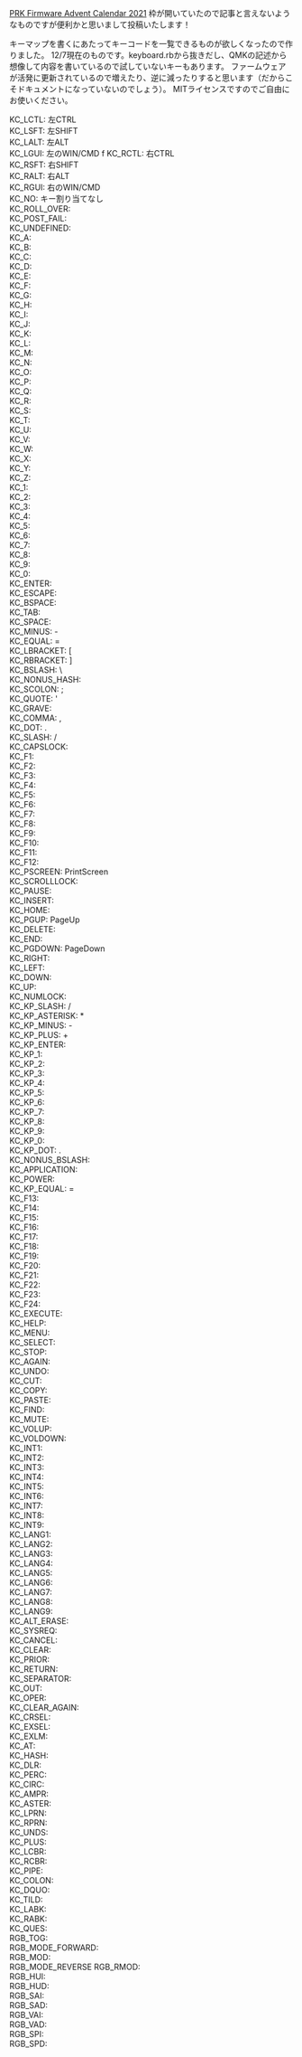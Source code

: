 
[PRK Firmware Advent Calendar 2021](https://adventar.org/calendars/7086)
枠が開いていたので記事と言えないようなものですが便利かと思いまして投稿いたします！

キーマップを書くにあたってキーコードを一覧できるものが欲しくなったので作りました。
12/7現在のものです。keyboard.rbから抜きだし、QMKの記述から想像して内容を書いているので試していないキーもあります。
ファームウェアが活発に更新されているので増えたり、逆に減ったりすると思います（だからこそドキュメントになっていないのでしょう）。
MITライセンスですのでご自由にお使いください。

KC_LCTL: 左CTRL  
KC_LSFT: 左SHIFT  
KC_LALT: 左ALT  
KC_LGUI: 左のWIN/CMD  f
KC_RCTL: 右CTRL  
KC_RSFT: 右SHIFT  
KC_RALT: 右ALT  
KC_RGUI: 右のWIN/CMD  
KC_NO: キー割り当てなし  
KC_ROLL_OVER:   
KC_POST_FAIL:   
KC_UNDEFINED:   
KC_A:   
KC_B:   
KC_C:   
KC_D:   
KC_E:   
KC_F:   
KC_G:   
KC_H:   
KC_I:   
KC_J:   
KC_K:   
KC_L:   
KC_M:   
KC_N:   
KC_O:   
KC_P:   
KC_Q:   
KC_R:   
KC_S:   
KC_T:   
KC_U:   
KC_V:   
KC_W:   
KC_X:   
KC_Y:   
KC_Z:   
KC_1:   
KC_2:   
KC_3:   
KC_4:   
KC_5:   
KC_6:   
KC_7:   
KC_8:   
KC_9:   
KC_0:   
KC_ENTER:   
KC_ESCAPE:   
KC_BSPACE:   
KC_TAB:   
KC_SPACE:   
KC_MINUS: -  
KC_EQUAL: =  
KC_LBRACKET: [  
KC_RBRACKET: ]  
KC_BSLASH: \  
KC_NONUS_HASH:   
KC_SCOLON: ;  
KC_QUOTE: '  
KC_GRAVE:   
KC_COMMA: ,  
KC_DOT: .  
KC_SLASH: /  
KC_CAPSLOCK:   
KC_F1:   
KC_F2:   
KC_F3:   
KC_F4:   
KC_F5:   
KC_F6:   
KC_F7:   
KC_F8:   
KC_F9:   
KC_F10:   
KC_F11:   
KC_F12:   
KC_PSCREEN: PrintScreen  
KC_SCROLLLOCK:   
KC_PAUSE:   
KC_INSERT:   
KC_HOME:   
KC_PGUP: PageUp  
KC_DELETE:   
KC_END:   
KC_PGDOWN: PageDown  
KC_RIGHT:   
KC_LEFT:   
KC_DOWN:   
KC_UP:   
KC_NUMLOCK:   
KC_KP_SLASH: /  
KC_KP_ASTERISK: *  
KC_KP_MINUS: -  
KC_KP_PLUS: +  
KC_KP_ENTER:   
KC_KP_1:   
KC_KP_2:   
KC_KP_3:   
KC_KP_4:   
KC_KP_5:   
KC_KP_6:   
KC_KP_7:   
KC_KP_8:   
KC_KP_9:   
KC_KP_0:   
KC_KP_DOT: .  
KC_NONUS_BSLASH:   
KC_APPLICATION:   
KC_POWER:   
KC_KP_EQUAL: =  
KC_F13:   
KC_F14:   
KC_F15:   
KC_F16:   
KC_F17:   
KC_F18:   
KC_F19:   
KC_F20:   
KC_F21:   
KC_F22:   
KC_F23:   
KC_F24:   
KC_EXECUTE:   
KC_HELP:   
KC_MENU:   
KC_SELECT:   
KC_STOP:   
KC_AGAIN:   
KC_UNDO:   
KC_CUT:   
KC_COPY:   
KC_PASTE:   
KC_FIND:   
KC_MUTE:   
KC_VOLUP:   
KC_VOLDOWN:   
KC_INT1:   
KC_INT2:   
KC_INT3:   
KC_INT4:   
KC_INT5:   
KC_INT6:   
KC_INT7:   
KC_INT8:   
KC_INT9:   
KC_LANG1:   
KC_LANG2:   
KC_LANG3:   
KC_LANG4:   
KC_LANG5:   
KC_LANG6:   
KC_LANG7:   
KC_LANG8:   
KC_LANG9:   
KC_ALT_ERASE:   
KC_SYSREQ:   
KC_CANCEL:   
KC_CLEAR:   
KC_PRIOR:   
KC_RETURN:   
KC_SEPARATOR:   
KC_OUT:   
KC_OPER:   
KC_CLEAR_AGAIN:   
KC_CRSEL:   
KC_EXSEL:   
KC_EXLM:   
KC_AT:   
KC_HASH:   
KC_DLR:    
KC_PERC:   
KC_CIRC:   
KC_AMPR:    
KC_ASTER:    
KC_LPRN:    
KC_RPRN:   
KC_UNDS:   
KC_PLUS:   
KC_LCBR:   
KC_RCBR:   
KC_PIPE:    
KC_COLON:   
KC_DQUO:   
KC_TILD:   
KC_LABK:   
KC_RABK:   
KC_QUES:   
RGB_TOG:   
RGB_MODE_FORWARD:   
RGB_MOD:   
RGB_MODE_REVERSE
RGB_RMOD:    
RGB_HUI:    
RGB_HUD:   
RGB_SAI:   
RGB_SAD:   
RGB_VAI:   
RGB_VAD:   
RGB_SPI:   
RGB_SPD:   
